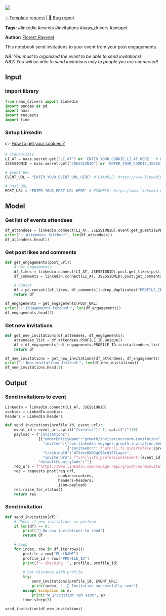 <a href="https://app.naas.ai/user-redirect/naas/downloader?url=https://raw.githubusercontent.com/jupyter-naas/awesome-notebooks/master/LinkedIn/LinkedIn_Send_event_invitations_post_engagements.ipynb" target="_parent"><img src="https://naasai-public.s3.eu-west-3.amazonaws.com/open_in_naas.svg"/></a><br><br><a href="https://github.com/jupyter-naas/awesome-notebooks/issues/new?assignees=&labels=&template=template-request.md&title=Tool+-+Action+of+the+notebook+">💡 Template request</a> | <a href="https://github.com/jupyter-naas/awesome-notebooks/issues/new?assignees=&labels=&template=bug_report.md&title=LinkedIn+-+Send+event+invitations+post+engagements:+Error+short+description">🚨 Bug report</a>

**Tags:** #linkedin #events #invitations #naas_drivers #snippet

**Author:** [Florent Ravenel](https://www.linkedin.com/in/florent-ravenel/)

This notebook send invitations to your event from your post engagements.

*NB: You must to organized the event to be able to send invitations!*<br>
*NB2: You will be able to send invitations only to people you are connected!*

## Input

### Import library


```python
from naas_drivers import linkedin
import pandas as pd
import naas
import requests
import time
```

### Setup LinkedIn
👉 <a href='https://www.notion.so/LinkedIn-driver-Get-your-cookies-d20a8e7e508e42af8a5b52e33f3dba75'>How to get your cookies ?</a>


```python
# Credentials
LI_AT = naas.secret.get("LI_AT") or 'ENTER_YOUR_COOKIE_LI_AT_HERE'  # EXAMPLE: AQFAzQN_PLPR4wAAAXc-FCKmgiMit5FLdY1af3-2
JSESSIONID = naas.secret.get("JSESSIONID") or 'ENTER_YOUR_COOKIE_JSESSIONID_HERE'  # EXAMPLE: ajax:8379907400220387585

# Event URL
EVENT_URL = "ENTER_YOUR_EVENT_URL_HERE" # EXAMPLE: https://www.linkedin.com/events/XXXXXXXXXXXX/

# Post URL
POST_URL = "ENTER_YOUR_POST_URL_HERE" # EXAMPLE: https://www.linkedin.com/posts/XXXXXXXXXXXX/
```

## Model

### Get list of events attendees


```python
df_attendees = linkedin.connect(LI_AT, JSESSIONID).event.get_guests(EVENT_URL)
print("✅ Attendees fetched:", len(df_attendees))
df_attendees.head(1)
```

### Get post likes and comments


```python
def get_engagements(post_url):
    # Get engagements
    df_likes = linkedin.connect(LI_AT, JSESSIONID).post.get_likes(post_url)
    df_comments = linkedin.connect(LI_AT, JSESSIONID).post.get_comments(post_url)
    
    # Concat
    df = pd.concat([df_likes, df_comments]).drop_duplicates("PROFILE_ID", keep="last").reset_index(drop=True)
    return df

df_engagements = get_engagements(POST_URL)
print("✅ Engagements fetched:", len(df_engagements))
df_engagements.head(1)
```

### Get new invitations


```python
def get_new_invitations(df_attendees, df_engagements):
    attendees_list = df_attendees.PROFILE_ID.unique()
    df = df_engagements[~df_engagements.PROFILE_ID.isin(attendees_list)]
    return df

df_new_invitations = get_new_invitations(df_attendees, df_engagements)
print("✅ New invitations fetched:", len(df_new_invitations))
df_new_invitations.head(1)
```

## Output

### Send invitations to event


```python
LinkedIn = linkedin.connect(LI_AT, JSESSIONID)
cookies = LinkedIn.cookies
headers = LinkedIn.headers

def send_invitations(profile_id, event_url):
    event_id = event_url.split("/events/")[-1].split("/")[0]
    payload = {"invitations":
               [{"emberEntityName":"growth/invitation/norm-invitation",
                 "invitee":{"com.linkedin.voyager.growth.invitation.GenericInvitee":
                            {"inviteeUrn": f"urn:li:fs_miniProfile:{profile_id}"}},
                 "trackingId":"4T5tesDXQDqC9ArO15TLag==",
                 "inviterUrn": f"urn:li:fs_professionalEvent:{event_id}"}],
               "defaultCountryCode":""}
    req_url = f"https://www.linkedin.com/voyager/api/growth/normInvitations?action=batchCreate"
    res = requests.post(req_url,
                        cookies=cookies,
                        headers=headers,
                        json=payload)
    res.raise_for_status()
    return res
```

### Send invitation


```python
def send_invitation(df):
    # Check if new invitations to perform
    if len(df) == 0:
        print("🤙 No new invitations to send")
        return df
    
    # Loop
    for index, row in df.iterrows():
        profile = row["FULLNAME"]
        profile_id = row["PROFILE_ID"]
        print(f"➡️ Checking :", profile, profile_id)
        
        # Get distance with profile
        try:
            send_invitations(profile_id, EVENT_URL)
            print(index, "- 🙌 Invitation successfully sent")
        except Exception as e:
            print("❌ Invitation not sent", e)
        time.sleep(3)
            
send_invitation(df_new_invitations)
```
